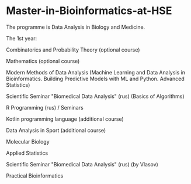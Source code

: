 # Master-in-Bioinformatics-at-HSE

The programme is Data Analysis in Biology and Medicine.

The 1st year:

Combinatorics and Probability Theory (optional course) 

Mathematics (optional course)

Modern Methods of Data Analysis (Machine Learning and Data Analysis in Bioinformatics. Building Predictive Models with ML and Python. Advanced Statistics)

Scientific Seminar "Biomedical Data Analysis" (rus) (Basics of Algorithms)

R Programming (rus) / Seminars

Kotlin programming language (additional course)

Data Analysis in Sport (additional course)

Molecular Biology

Applied Statistics

Scientific Seminar "Biomedical Data Analysis" (rus) (by Vlasov)

Practical Bioinformatics

